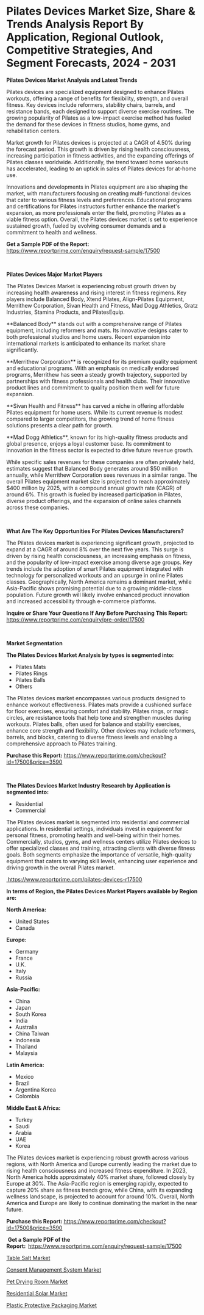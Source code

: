 <p><h1>Pilates Devices Market Size, Share & Trends Analysis Report By Application, Regional Outlook, Competitive Strategies, And Segment Forecasts, 2024 - 2031</h1></p><p><strong>Pilates Devices Market Analysis and Latest Trends</strong></p>
<p><p>Pilates devices are specialized equipment designed to enhance Pilates workouts, offering a range of benefits for flexibility, strength, and overall fitness. Key devices include reformers, stability chairs, barrels, and resistance bands, each designed to support diverse exercise routines. The growing popularity of Pilates as a low-impact exercise method has fueled the demand for these devices in fitness studios, home gyms, and rehabilitation centers.</p><p>Market growth for Pilates devices is projected at a CAGR of 4.50% during the forecast period. This growth is driven by rising health consciousness, increasing participation in fitness activities, and the expanding offerings of Pilates classes worldwide. Additionally, the trend toward home workouts has accelerated, leading to an uptick in sales of Pilates devices for at-home use.</p><p>Innovations and developments in Pilates equipment are also shaping the market, with manufacturers focusing on creating multi-functional devices that cater to various fitness levels and preferences. Educational programs and certifications for Pilates instructors further enhance the market's expansion, as more professionals enter the field, promoting Pilates as a viable fitness option. Overall, the Pilates devices market is set to experience sustained growth, fueled by evolving consumer demands and a commitment to health and wellness.</p></p>
<p><strong>Get a Sample PDF of the Report:&nbsp;</strong> <a href="https://www.reportprime.com/enquiry/request-sample/17500?utm_campaign=13&utm_medium=2&utm_source=Github&utm_content=ia&utm_term=19112024&utm_id=pilates-devices">https://www.reportprime.com/enquiry/request-sample/17500</a></p>
<p>&nbsp;</p>
<p><strong>Pilates Devices Major Market Players</strong></p>
<p><p>The Pilates Devices Market is experiencing robust growth driven by increasing health awareness and rising interest in fitness regimens. Key players include Balanced Body, Xtend Pilates, Align-Pilates Equipment, Merrithew Corporation, Sivan Health and Fitness, Mad Dogg Athletics, Gratz Industries, Stamina Products, and PilatesEquip.</p><p>**Balanced Body** stands out with a comprehensive range of Pilates equipment, including reformers and mats. Its innovative designs cater to both professional studios and home users. Recent expansion into international markets is anticipated to enhance its market share significantly.</p><p>**Merrithew Corporation** is recognized for its premium quality equipment and educational programs. With an emphasis on medically endorsed programs, Merrithew has seen a steady growth trajectory, supported by partnerships with fitness professionals and health clubs. Their innovative product lines and commitment to quality position them well for future expansion.</p><p>**Sivan Health and Fitness** has carved a niche in offering affordable Pilates equipment for home users. While its current revenue is modest compared to larger competitors, the growing trend of home fitness solutions presents a clear path for growth. </p><p>**Mad Dogg Athletics**, known for its high-quality fitness products and global presence, enjoys a loyal customer base. Its commitment to innovation in the fitness sector is expected to drive future revenue growth.</p><p>While specific sales revenues for these companies are often privately held, estimates suggest that Balanced Body generates around $50 million annually, while Merrithew Corporation sees revenues in a similar range. The overall Pilates equipment market size is projected to reach approximately $400 million by 2025, with a compound annual growth rate (CAGR) of around 6%. This growth is fueled by increased participation in Pilates, diverse product offerings, and the expansion of online sales channels across these companies.</p></p>
<p>&nbsp;</p>
<p><strong>What Are The Key Opportunities For Pilates Devices Manufacturers?</strong></p>
<p><p>The Pilates devices market is experiencing significant growth, projected to expand at a CAGR of around 8% over the next five years. This surge is driven by rising health consciousness, an increasing emphasis on fitness, and the popularity of low-impact exercise among diverse age groups. Key trends include the adoption of smart Pilates equipment integrated with technology for personalized workouts and an upsurge in online Pilates classes. Geographically, North America remains a dominant market, while Asia-Pacific shows promising potential due to a growing middle-class population. Future growth will likely involve enhanced product innovation and increased accessibility through e-commerce platforms.</p></p>
<p><strong>Inquire or Share Your Questions If Any Before Purchasing This Report:</strong> <a href="https://www.reportprime.com/enquiry/pre-order/17500?utm_campaign=13&utm_medium=2&utm_source=Github&utm_content=ia&utm_term=19112024&utm_id=pilates-devices">https://www.reportprime.com/enquiry/pre-order/17500</a></p>
<p>&nbsp;</p>
<p><strong>Market Segmentation</strong></p>
<p><strong>The Pilates Devices Market Analysis by types is segmented into:</strong></p>
<p><ul><li>Pilates Mats</li><li>Pilates Rings</li><li>Pilates Balls</li><li>Others</li></ul></p>
<p><p>The Pilates devices market encompasses various products designed to enhance workout effectiveness. Pilates mats provide a cushioned surface for floor exercises, ensuring comfort and stability. Pilates rings, or magic circles, are resistance tools that help tone and strengthen muscles during workouts. Pilates balls, often used for balance and stability exercises, enhance core strength and flexibility. Other devices may include reformers, barrels, and blocks, catering to diverse fitness levels and enabling a comprehensive approach to Pilates training.</p></p>
<p><strong>Purchase this Report:&nbsp;</strong><a href="https://www.reportprime.com/checkout?id=17500&price=3590&utm_campaign=13&utm_medium=2&utm_source=Github&utm_content=ia&utm_term=19112024&utm_id=pilates-devices">https://www.reportprime.com/checkout?id=17500&price=3590</a></p>
<p>&nbsp;</p>
<p><strong>The Pilates Devices Market Industry Research by Application is segmented into:</strong></p>
<p><ul><li>Residential</li><li>Commercial</li></ul></p>
<p><p>The Pilates devices market is segmented into residential and commercial applications. In residential settings, individuals invest in equipment for personal fitness, promoting health and well-being within their homes. Commercially, studios, gyms, and wellness centers utilize Pilates devices to offer specialized classes and training, attracting clients with diverse fitness goals. Both segments emphasize the importance of versatile, high-quality equipment that caters to varying skill levels, enhancing user experience and driving growth in the overall Pilates market.</p></p>
<p><a href="https://www.reportprime.com/pilates-devices-r17500?utm_campaign=13&utm_medium=2&utm_source=Github&utm_content=ia&utm_term=19112024&utm_id=pilates-devices">&nbsp;https://www.reportprime.com/pilates-devices-r17500</a></p>
<p><strong>In terms of Region, the Pilates Devices Market Players available by Region are:</strong></p>
<p>
    <p> <strong> North America: </strong>
        <ul>
            <li>United States</li>
            <li>Canada</li>
        </ul>
        </p> 
    <p> <strong> Europe: </strong>
        <ul>
            <li>Germany</li>
            <li>France</li>
            <li>U.K.</li>
            <li>Italy</li>
            <li>Russia</li>
        </ul>
        </p> 
    <p> <strong> Asia-Pacific: </strong>
        <ul>
            <li>China</li>
            <li>Japan</li>
            <li>South Korea</li>
            <li>India</li>
            <li>Australia</li>
            <li>China Taiwan</li>
            <li>Indonesia</li>
            <li>Thailand</li>
            <li>Malaysia</li>
        </ul>
        </p> 
    <p> <strong> Latin America: </strong>
        <ul>
            <li>Mexico</li>
            <li>Brazil</li>
            <li>Argentina Korea</li>
            <li>Colombia</li>
        </ul>
        </p> 
    <p> <strong> Middle East & Africa: </strong>
        <ul>
            <li>Turkey</li>
            <li>Saudi</li>
            <li>Arabia</li>
            <li>UAE</li>
            <li>Korea</li>
        </ul>
    </p>
    </p>
<p><p>The Pilates devices market is experiencing robust growth across various regions, with North America and Europe currently leading the market due to rising health consciousness and increased fitness expenditure. In 2023, North America holds approximately 40% market share, followed closely by Europe at 30%. The Asia-Pacific region is emerging rapidly, expected to capture 20% share as fitness trends grow, while China, with its expanding wellness landscape, is projected to account for around 10%. Overall, North America and Europe are likely to continue dominating the market in the near future.</p></p>
<p><strong>Purchase this Report: </strong><a href="https://www.reportprime.com/checkout?id=17500&price=3590&utm_campaign=13&utm_medium=2&utm_source=Github&utm_content=ia&utm_term=19112024&utm_id=pilates-devices">https://www.reportprime.com/checkout?id=17500&price=3590</a></p>
<p>&nbsp;<strong>Get a Sample PDF of the Report:&nbsp;&nbsp;</strong><a href="https://www.reportprime.com/enquiry/request-sample/17500?utm_campaign=13&utm_medium=2&utm_source=Github&utm_content=ia&utm_term=19112024&utm_id=pilates-devices">https://www.reportprime.com/enquiry/request-sample/17500</a></p>
<p><strong></strong></p>
<p><p><a href="https://www.linkedin.com/pulse/exploring-table-salt-market-dynamics-revenue-analysis-growth-ckomc?utm_campaign=13&utm_medium=2&utm_source=Github&utm_content=ia&utm_term=19112024&utm_id=pilates-devices">Table Salt Market</a></p><p><a href="https://issuu.com/reportprime-2/docs/consent-management-system-market-si_9e9856900db23a?utm_campaign=13&utm_medium=2&utm_source=Github&utm_content=ia&utm_term=19112024&utm_id=pilates-devices">Consent Management System Market</a></p><p><a href="https://github.com/Chiragrp22/Market-Research-Report-List-6/blob/main/pet-drying-room-market.md?utm_campaign=13&utm_medium=2&utm_source=Github&utm_content=ia&utm_term=19112024&utm_id=pilates-devices">Pet Drying Room Market</a></p><p><a href="https://www.linkedin.com/pulse/examining-residential-solar-market-analyzing-competitors-projecting-ydeoe?utm_campaign=13&utm_medium=2&utm_source=Github&utm_content=ia&utm_term=19112024&utm_id=pilates-devices">Residential Solar Market</a></p><p><a href="https://issuu.com/reportprime-2/docs/plastic-protective-packaging-market_e4c393ca02e56b?utm_campaign=13&utm_medium=2&utm_source=Github&utm_content=ia&utm_term=19112024&utm_id=pilates-devices">Plastic Protective Packaging Market</a></p></p>